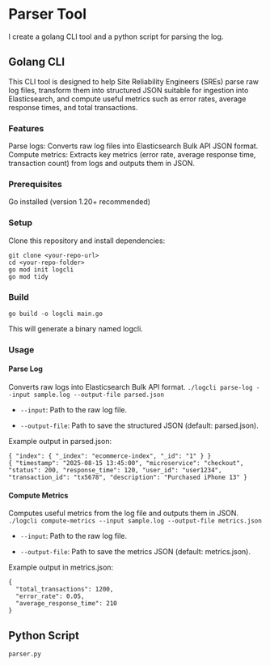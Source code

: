 # Parser Tool
I create a golang CLI tool and a python script for parsing the log.
## Golang CLI
This CLI tool is designed to help Site Reliability Engineers (SREs) parse raw log files, transform them into structured JSON suitable for ingestion into Elasticsearch, and compute useful metrics such as error rates, average response times, and total transactions.
### Features
Parse logs: Converts raw log files into Elasticsearch Bulk API JSON format.
Compute metrics: Extracts key metrics (error rate, average response time, transaction count) from logs and outputs them in JSON.
### Prerequisites
Go installed (version 1.20+ recommended)
### Setup
Clone this repository and install dependencies:
```
git clone <your-repo-url>
cd <your-repo-folder>
go mod init logcli
go mod tidy
```
### Build
```
go build -o logcli main.go
```
This will generate a binary named logcli.
### Usage
#### Parse Log 
Converts raw logs into Elasticsearch Bulk API format.
```./logcli parse-log --input sample.log --output-file parsed.json```
- `--input`: Path to the raw log file.

- `--output-file`: Path to save the structured JSON (default: parsed.json).

Example output in parsed.json:
```
{ "index": { "_index": "ecommerce-index", "_id": "1" } }
{ "timestamp": "2025-08-15 13:45:00", "microservice": "checkout", "status": 200, "response_time": 120, "user_id": "user1234", "transaction_id": "tx5678", "description": "Purchased iPhone 13" }
```
#### Compute Metrics
Computes useful metrics from the log file and outputs them in JSON.
```./logcli compute-metrics --input sample.log --output-file metrics.json```

- `--input`: Path to the raw log file.

- `--output-file`: Path to save the metrics JSON (default: metrics.json).

Example output in metrics.json:
```
{
  "total_transactions": 1200,
  "error_rate": 0.05,
  "average_response_time": 210
}
```



## Python Script
`parser.py`
